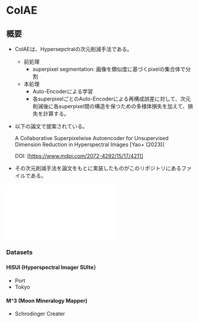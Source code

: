 # ColAE

## 

## 概要
- ColAEは、Hypersepctralの次元削減手法である。
  - 前処理
    - superpixel segmentation: 画像を類似度に基づくpixelの集合体で分割
  - 本処理
    - Auto-Encoderによる学習
    - 各superpixelごとのAuto-Encoderによる再構成誤差に対して、次元削減後に各superpixel間の構造を保つための多様体損失を加えて、損失を計算する。
   
  
- 以下の論文で提案されている。

  A Collaborative Superpixelwise Autoencoder for Unsupervised Dimension Reduction in Hyperspectral Images [Yao+ (2023)]
  
  DOI: [https://www.mdpi.com/2072-4292/15/17/4211]

- その次元削減手法を論文をもとに実装したものがこのリポジトリにあるファイルである。

![論文紹介資料(日本語)](ThesisReview_jp.pdf)

### Datasets
#### HISUI (Hyperspectral Imager SUIte）
- Port
- Tokyo
#### M^3 (Moon Mineralogy Mapper)
- Schrodinger Creater
